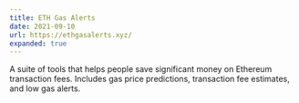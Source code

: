 ```yaml
---
title: ETH Gas Alerts
date: 2021-09-10
url: https://ethgasalerts.xyz/
expanded: true
---
```


A suite of tools that helps people save significant money on Ethereum transaction fees. Includes gas price predictions, transaction fee estimates, and low gas alerts.
